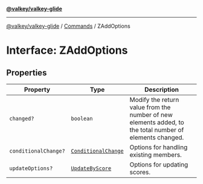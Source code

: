 [**@valkey/valkey-glide**](../../README.md)

***

[@valkey/valkey-glide](../../modules.md) / [Commands](../README.md) / ZAddOptions

# Interface: ZAddOptions

## Properties

| Property | Type | Description |
| ------ | ------ | ------ |
| <a id="changed"></a> `changed?` | `boolean` | Modify the return value from the number of new elements added, to the total number of elements changed. |
| <a id="conditionalchange"></a> `conditionalChange?` | [`ConditionalChange`](../enumerations/ConditionalChange.md) | Options for handling existing members. |
| <a id="updateoptions"></a> `updateOptions?` | [`UpdateByScore`](../enumerations/UpdateByScore.md) | Options for updating scores. |
